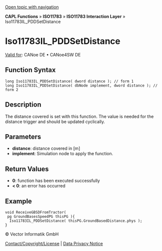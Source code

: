 [Open topic with navigation](../../../../../../CANoeDEFamily.htm#Topics/CAPLFunctions/ISO11783/ISOInteractionLayer/Functions/CAPLfunctionIso11783ILpddsetdistance.md)

**CAPL Functions** » **ISO11783** » **ISO11783 Interaction Layer** » Iso11783IL_PDDSetDistance

# Iso11783IL_PDDSetDistance

[Valid for](../../../../Shared/FeatureAvailability.md): CANoe DE • CANoe4SW DE

## Function Syntax

```plaintext
long Iso11783IL_PDDSetDistance( dword distance ); // form 1
long Iso11783IL_PDDSetDistance( dbNode implement, dword distance ); // form 2
```

## Description

The distance covered is set with this function. The value is needed for the distance trigger and should be updated cyclically.

## Parameters

- **distance**: distance covered in [m]
- **implement**: Simulation node to apply the function.

## Return Values

- **0**: function has been executed successfully
- **< 0**: an error has occurred

## Example

```plaintext
void ReceiveGBSDFromTractor( 
 pg GroundBasesSpeedPG thisPG ){
  Iso11783IL_PDDSetDistance( thisPG.GroundBasedDistance.phys );
}
```

© Vector Informatik GmbH

[Contact/Copyright/License](../../../../Shared/ContactCopyrightLicense.md) | [Data Privacy Notice](https://www.vector.com/int/en/company/get-info/privacy-policy/)